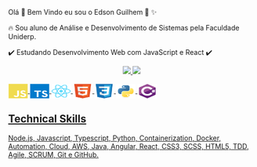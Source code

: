 Olá 👋 Bem Vindo  eu sou o Edson Guilhem 👋 ✨ 

 🔥 Sou aluno de Análise e Desenvolvimento de Sistemas pela Faculdade Uniderp.
  
  ✔️ Estudando Desenvolvimento Web com JavaScript e React ✔️ 
  
  

  <div align="center">
  <a href="https://github.com/EdsonGuilhem">
  <img height="180em" src="https://github-readme-stats.vercel.app/api?username=EdsonGuilhem&show_icons=true&theme=dark&include_all_commits=true&count_private=true"/>
  <img height="180em" src="https://github-readme-stats.vercel.app/api/top-langs/?username=EdsonGuilhem&layout=compact&langs_count=7&theme=dark"/>
  </div>
  
  <div style="display: inline_block"><br>
  <img align="center" alt="Rafa-Js" height="30" width="40" src="https://raw.githubusercontent.com/devicons/devicon/master/icons/javascript/javascript-plain.svg">
  <img align="center" alt="Rafa-Ts" height="30" width="40" src="https://raw.githubusercontent.com/devicons/devicon/master/icons/typescript/typescript-plain.svg">
  <img align="center" alt="Rafa-React" height="30" width="40" src="https://raw.githubusercontent.com/devicons/devicon/master/icons/react/react-original.svg">
  <img align="center" alt="Rafa-HTML" height="30" width="40" src="https://raw.githubusercontent.com/devicons/devicon/master/icons/html5/html5-original.svg">
  <img align="center" alt="Rafa-CSS" height="30" width="40" src="https://raw.githubusercontent.com/devicons/devicon/master/icons/css3/css3-original.svg">
  <img align="center" alt="Rafa-Python" height="30" width="40" src="https://raw.githubusercontent.com/devicons/devicon/master/icons/python/python-original.svg">
  <img align="center" alt="Rafa-Csharp" height="30" width="40" src="https://raw.githubusercontent.com/devicons/devicon/master/icons/csharp/csharp-original.svg">
  </div>
  
  ##
  
 
  ## Technical Skills
  Node.js, Javascript, Typescript, Python, Containerization, Docker, Automation,
  Cloud, AWS, Java, Angular, React, CSS3, SCSS,
  HTML5, TDD, Agile, SCRUM, Git e GitHub.
 
